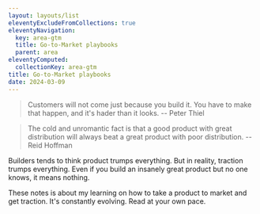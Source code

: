 ```yaml
---
layout: layouts/list
eleventyExcludeFromCollections: true
eleventyNavigation:
  key: area-gtm
  title: Go-to-Market playbooks
  parent: area
eleventyComputed:
  collectionKey: area-gtm
title: Go-to-Market playbooks
date: 2024-03-09
---
```

> Customers will not come just because you build it. You have to make that happen, and it's hader than it looks. -- Peter Thiel

> The cold and unromantic fact is that a good product with great distribution will always beat a great product with poor distribution. -- Reid Hoffman

Builders tends to think product trumps everything. But in reality, traction trumps everything. Even if you build an insanely great product but no one knows, it means nothing. 

These notes is about my learning on how to take a product to market and get traction. It's constantly evolving. Read at your own pace.